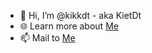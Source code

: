 - 👋 Hi, I’m @kikkdt - aka KietDt
- 🌐 Learn more about [Me](https://kietdt.me/)
- 📫 Mail to [Me](mailto:contact@kikkdt.me)

<!---
kikkdt/kikkdt is a ✨ special ✨ repository because its `README.md` (this file) appears on your GitHub profile.
You can click the Preview link to take a look at your changes.
--->

